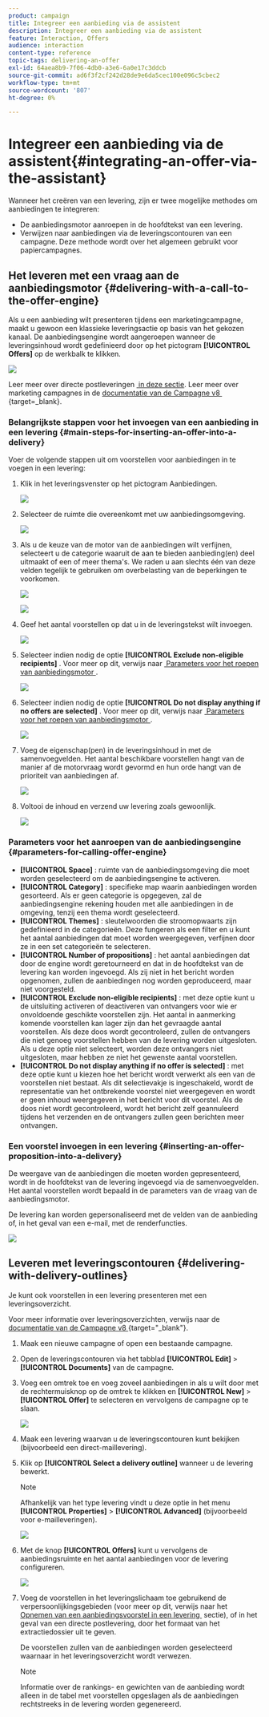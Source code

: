 ```yaml
---
product: campaign
title: Integreer een aanbieding via de assistent
description: Integreer een aanbieding via de assistent
feature: Interaction, Offers
audience: interaction
content-type: reference
topic-tags: delivering-an-offer
exl-id: 64aea8b9-7f06-4db0-a3e6-6a0e17c3ddcb
source-git-commit: ad6f3f2cf242d28de9e6da5cec100e096c5cbec2
workflow-type: tm+mt
source-wordcount: '807'
ht-degree: 0%

---
```


# Integreer een aanbieding via de assistent{#integrating-an-offer-via-the-assistant}



Wanneer het creëren van een levering, zijn er twee mogelijke methodes om aanbiedingen te integreren:

* De aanbiedingsmotor aanroepen in de hoofdtekst van een levering.
* Verwijzen naar aanbiedingen via de leveringscontouren van een campagne. Deze methode wordt over het algemeen gebruikt voor papiercampagnes.

## Het leveren met een vraag aan de aanbiedingsmotor {#delivering-with-a-call-to-the-offer-engine}

Als u een aanbieding wilt presenteren tijdens een marketingcampagne, maakt u gewoon een klassieke leveringsactie op basis van het gekozen kanaal. De aanbiedingsengine wordt aangeroepen wanneer de leveringsinhoud wordt gedefinieerd door op het pictogram **[!UICONTROL Offers]** op de werkbalk te klikken.

![](assets/offer_delivery_009.png)

Leer meer over directe postleveringen [&#x200B; in deze sectie &#x200B;](../../delivery/using/about-direct-mail-channel.md). Leer meer over marketing campagnes in de [&#x200B; documentatie van de Campagne v8 &#x200B;](https://experienceleague.adobe.com/docs/campaign/automation/campaign-orchestration/set-up-campaigns.html?lang=nl-NL){target=_blank}.

### Belangrijkste stappen voor het invoegen van een aanbieding in een levering {#main-steps-for-inserting-an-offer-into-a-delivery}

Voer de volgende stappen uit om voorstellen voor aanbiedingen in te voegen in een levering:

1. Klik in het leveringsvenster op het pictogram Aanbiedingen.

   ![](assets/offer_delivery_001.png)

1. Selecteer de ruimte die overeenkomt met uw aanbiedingsomgeving.

   ![](assets/offer_delivery_002.png)

1. Als u de keuze van de motor van de aanbiedingen wilt verfijnen, selecteert u de categorie waaruit de aan te bieden aanbieding(en) deel uitmaakt of een of meer thema&#39;s. We raden u aan slechts één van deze velden tegelijk te gebruiken om overbelasting van de beperkingen te voorkomen.

   ![](assets/offer_delivery_003.png)

   ![](assets/offer_delivery_004.png)

1. Geef het aantal voorstellen op dat u in de leveringstekst wilt invoegen.

   ![](assets/offer_delivery_005.png)

1. Selecteer indien nodig de optie **[!UICONTROL Exclude non-eligible recipients]** . Voor meer op dit, verwijs naar [&#x200B; Parameters voor het roepen van aanbiedingsmotor &#x200B;](#parameters-for-calling-offer-engine).

   ![](assets/offer_delivery_006.png)

1. Selecteer indien nodig de optie **[!UICONTROL Do not display anything if no offers are selected]** . Voor meer op dit, verwijs naar [&#x200B; Parameters voor het roepen van aanbiedingsmotor &#x200B;](#parameters-for-calling-offer-engine).

   ![](assets/offer_delivery_007.png)

1. Voeg de eigenschap(pen) in de leveringsinhoud in met de samenvoegvelden. Het aantal beschikbare voorstellen hangt van de manier af de motorvraag wordt gevormd en hun orde hangt van de prioriteit van aanbiedingen af.

   ![](assets/offer_delivery_008.png)

1. Voltooi de inhoud en verzend uw levering zoals gewoonlijk.

   ![](assets/offer_delivery_010.png)

### Parameters voor het aanroepen van de aanbiedingsengine {#parameters-for-calling-offer-engine}

* **[!UICONTROL Space]** : ruimte van de aanbiedingsomgeving die moet worden geselecteerd om de aanbiedingsengine te activeren.
* **[!UICONTROL Category]** : specifieke map waarin aanbiedingen worden gesorteerd. Als er geen categorie is opgegeven, zal de aanbiedingsengine rekening houden met alle aanbiedingen in de omgeving, tenzij een thema wordt geselecteerd.
* **[!UICONTROL Themes]** : sleutelwoorden die stroomopwaarts zijn gedefinieerd in de categorieën. Deze fungeren als een filter en u kunt het aantal aanbiedingen dat moet worden weergegeven, verfijnen door ze in een set categorieën te selecteren.
* **[!UICONTROL Number of propositions]** : het aantal aanbiedingen dat door de engine wordt geretourneerd en dat in de hoofdtekst van de levering kan worden ingevoegd. Als zij niet in het bericht worden opgenomen, zullen de aanbiedingen nog worden geproduceerd, maar niet voorgesteld.
* **[!UICONTROL Exclude non-eligible recipients]** : met deze optie kunt u de uitsluiting activeren of deactiveren van ontvangers voor wie er onvoldoende geschikte voorstellen zijn. Het aantal in aanmerking komende voorstellen kan lager zijn dan het gevraagde aantal voorstellen. Als deze doos wordt gecontroleerd, zullen de ontvangers die niet genoeg voorstellen hebben van de levering worden uitgesloten. Als u deze optie niet selecteert, worden deze ontvangers niet uitgesloten, maar hebben ze niet het gewenste aantal voorstellen.
* **[!UICONTROL Do not display anything if no offer is selected]** : met deze optie kunt u kiezen hoe het bericht wordt verwerkt als een van de voorstellen niet bestaat. Als dit selectievakje is ingeschakeld, wordt de representatie van het ontbrekende voorstel niet weergegeven en wordt er geen inhoud weergegeven in het bericht voor dit voorstel. Als de doos niet wordt gecontroleerd, wordt het bericht zelf geannuleerd tijdens het verzenden en de ontvangers zullen geen berichten meer ontvangen.

### Een voorstel invoegen in een levering {#inserting-an-offer-proposition-into-a-delivery}

De weergave van de aanbiedingen die moeten worden gepresenteerd, wordt in de hoofdtekst van de levering ingevoegd via de samenvoegvelden. Het aantal voorstellen wordt bepaald in de parameters van de vraag van de aanbiedingsmotor.

De levering kan worden gepersonaliseerd met de velden van de aanbieding of, in het geval van een e-mail, met de renderfuncties.

![](assets/offer_delivery_011.png)

## Leveren met leveringscontouren {#delivering-with-delivery-outlines}

Je kunt ook voorstellen in een levering presenteren met een leveringsoverzicht.

Voor meer informatie over leveringsoverzichten, verwijs naar de [&#x200B; documentatie van de Campagne v8 &#x200B;](https://experienceleague.adobe.com/docs/campaign/automation/campaign-orchestration/marketing-campaign-assets#delivery-outlines.html){target="_blank"}.

1. Maak een nieuwe campagne of open een bestaande campagne.
1. Open de leveringscontouren via het tabblad **[!UICONTROL Edit]** > **[!UICONTROL Documents]** van de campagne.
1. Voeg een omtrek toe en voeg zoveel aanbiedingen in als u wilt door met de rechtermuisknop op de omtrek te klikken en **[!UICONTROL New]** > **[!UICONTROL Offer]** te selecteren en vervolgens de campagne op te slaan.

   ![](assets/int_compo_offre1.png)

1. Maak een levering waarvan u de leveringscontouren kunt bekijken (bijvoorbeeld een direct-maillevering).
1. Klik op **[!UICONTROL Select a delivery outline]** wanneer u de levering bewerkt.

   >[!NOTE]
   >
   >Afhankelijk van het type levering vindt u deze optie in het menu **[!UICONTROL Properties]** > **[!UICONTROL Advanced]** (bijvoorbeeld voor e-mailleveringen).

   ![](assets/int_compo_offre2.png)

1. Met de knop **[!UICONTROL Offers]** kunt u vervolgens de aanbiedingsruimte en het aantal aanbiedingen voor de levering configureren.

   ![](assets/int_compo_offre3.png)

1. Voeg de voorstellen in het leveringslichaam toe gebruikend de verpersoonlijkingsgebieden (voor meer op dit, verwijs naar het [&#x200B; Opnemen van een aanbiedingsvoorstel in een levering &#x200B;](#inserting-an-offer-proposition-into-a-delivery) sectie), of in het geval van een directe postlevering, door het formaat van het extractiedossier uit te geven.

   De voorstellen zullen van de aanbiedingen worden geselecteerd waarnaar in het leveringsoverzicht wordt verwezen.

   >[!NOTE]
   >
   >Informatie over de rankings- en gewichten van de aanbieding wordt alleen in de tabel met voorstellen opgeslagen als de aanbiedingen rechtstreeks in de levering worden gegenereerd.
